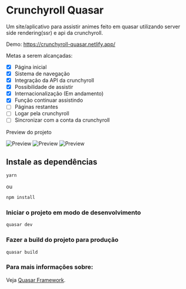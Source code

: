 # Crunchyroll Quasar

Um site/aplicativo para assistir animes feito em quasar utilizando server side rendering(ssr) e api da crunchyroll.

Demo: https://crunchyroll-quasar.netlify.app/

Metas a serem alcançadas:

- [x] Página inicial
- [x] Sistema de navegação
- [x] Integração da API da crunchyroll
- [x] Possibilidade de assistir
- [x] Internacionalização (Em andamento)
- [x] Função continuar assistindo
- [ ] Páginas restantes
- [ ] Logar pela crunchyroll
- [ ] Sincronizar com a conta da crunchyroll

Preview do projeto

![Preview](https://i.imgur.com/azwv1xN.png)
![Preview](https://i.imgur.com/FHvf4AO.png)
![Preview](https://i.imgur.com/ZT8wYaC.png)

## Instale as dependências

```bash
yarn
```

ou

```bash
npm install
```

### Iniciar o projeto em modo de desenvolvimento

```bash
quasar dev
```

### Fazer a build do projeto para produção

```bash
quasar build
```

### Para mais informações sobre:

Veja [Quasar Framework](https://quasar.dev/).
